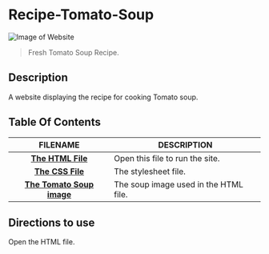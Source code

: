 # Recipe-Tomato-Soup

![Image of Website](https://i.imgur.com/afAjgX1m.png?1)    

> Fresh Tomato Soup Recipe.
  
## Description
 A website displaying the recipe for cooking Tomato soup. 
 
## Table Of Contents
 FILENAME | DESCRIPTION 
  :---:|--- 
[__The HTML File__](TomatoSoup_recipe.html)| Open this file to run the site.
[__The CSS File__](Assets/Stylesheets/main.css)| The stylesheet file.
[__The Tomato Soup image__](Assets/Images/Tomato%20soup.jpg)| The soup image used in the HTML file.

## Directions to use
 Open the HTML file. 
